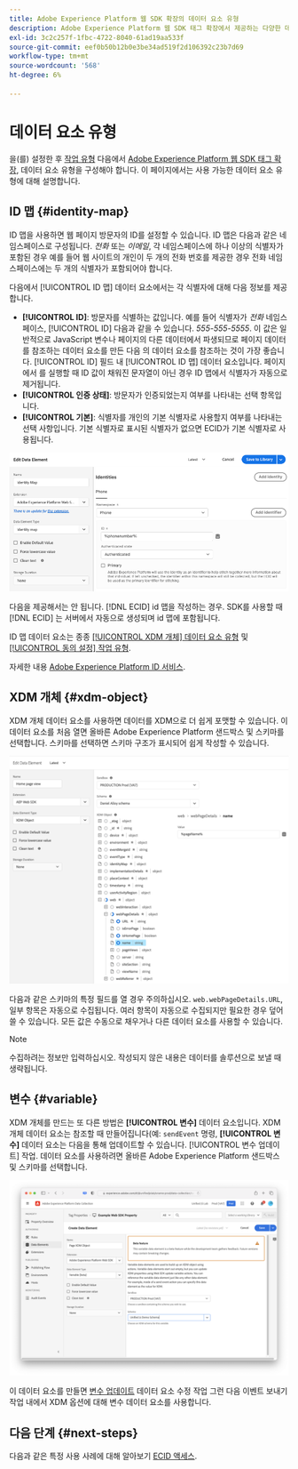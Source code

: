 ```yaml
---
title: Adobe Experience Platform 웹 SDK 확장의 데이터 요소 유형
description: Adobe Experience Platform 웹 SDK 태그 확장에서 제공하는 다양한 데이터 요소 유형에 대해 알아봅니다.
exl-id: 3c2c257f-1fbc-4722-8040-61ad19aa533f
source-git-commit: eef0b50b12b0e3be34ad519f2d106392c23b7d69
workflow-type: tm+mt
source-wordcount: '568'
ht-degree: 6%

---
```



# 데이터 요소 유형

을(를) 설정한 후 [작업 유형](action-types.md) 다음에서 [Adobe Experience Platform 웹 SDK 태그 확장](web-sdk-extension-configuration.md), 데이터 요소 유형을 구성해야 합니다. 이 페이지에서는 사용 가능한 데이터 요소 유형에 대해 설명합니다.

## ID 맵 {#identity-map}

ID 맵을 사용하면 웹 페이지 방문자의 ID를 설정할 수 있습니다. ID 맵은 다음과 같은 네임스페이스로 구성됩니다. _전화_ 또는 _이메일_, 각 네임스페이스에 하나 이상의 식별자가 포함된 경우 예를 들어 웹 사이트의 개인이 두 개의 전화 번호를 제공한 경우 전화 네임스페이스에는 두 개의 식별자가 포함되어야 합니다.

다음에서 [!UICONTROL ID 맵] 데이터 요소에서는 각 식별자에 대해 다음 정보를 제공합니다.

* **[!UICONTROL ID]**: 방문자를 식별하는 값입니다. 예를 들어 식별자가 _전화_ 네임스페이스, [!UICONTROL ID] 다음과 같을 수 있습니다. _555-555-5555_. 이 값은 일반적으로 JavaScript 변수나 페이지의 다른 데이터에서 파생되므로 페이지 데이터를 참조하는 데이터 요소를 만든 다음 의 데이터 요소를 참조하는 것이 가장 좋습니다. [!UICONTROL ID] 필드 내 [!UICONTROL ID 맵] 데이터 요소입니다. 페이지에서 를 실행할 때 ID 값이 채워진 문자열이 아닌 경우 ID 맵에서 식별자가 자동으로 제거됩니다.
* **[!UICONTROL 인증 상태]**: 방문자가 인증되었는지 여부를 나타내는 선택 항목입니다.
* **[!UICONTROL 기본]**: 식별자를 개인의 기본 식별자로 사용할지 여부를 나타내는 선택 사항입니다. 기본 식별자로 표시된 식별자가 없으면 ECID가 기본 식별자로 사용됩니다.

![데이터 요소 편집 화면을 표시하는 UI 이미지입니다.](./assets/identity-map-data-element.png)

다음을 제공해서는 안 됩니다. [!DNL ECID] id 맵을 작성하는 경우. SDK를 사용할 때 [!DNL ECID] 는 서버에서 자동으로 생성되며 id 맵에 포함됩니다.

ID 맵 데이터 요소는 종종 [[!UICONTROL XDM 개체] 데이터 요소 유형](#xdm-object) 및 [[!UICONTROL 동의 설정] 작업 유형](action-types.md#set-consent).

자세한 내용 [Adobe Experience Platform ID 서비스](../../identity-service/home.md).

## XDM 개체 {#xdm-object}

XDM 개체 데이터 요소를 사용하면 데이터를 XDM으로 더 쉽게 포맷할 수 있습니다. 이 데이터 요소를 처음 열면 올바른 Adobe Experience Platform 샌드박스 및 스키마를 선택합니다. 스키마를 선택하면 스키마 구조가 표시되어 쉽게 작성할 수 있습니다.

![XDM 개체 구조를 보여 주는 UI 이미지입니다.](assets/XDM-object.png)

다음과 같은 스키마의 특정 필드를 열 경우 주의하십시오. `web.webPageDetails.URL`, 일부 항목은 자동으로 수집됩니다. 여러 항목이 자동으로 수집되지만 필요한 경우 덮어쓸 수 있습니다. 모든 값은 수동으로 채우거나 다른 데이터 요소를 사용할 수 있습니다.

>[!NOTE]
>
>수집하려는 정보만 입력하십시오. 작성되지 않은 내용은 데이터를 솔루션으로 보낼 때 생략됩니다.

## 변수 {#variable}

XDM 개체를 만드는 또 다른 방법은 **[!UICONTROL 변수]** 데이터 요소입니다. XDM 개체 데이터 요소는 참조할 때 만들어집니다(예: `sendEvent` 명령, **[!UICONTROL 변수]** 데이터 요소는 다음을 통해 업데이트할 수 있습니다. [!UICONTROL 변수 업데이트] 작업. 데이터 요소를 사용하려면 올바른 Adobe Experience Platform 샌드박스 및 스키마를 선택합니다.

![데이터 요소 만들기 화면을 보여 주는 UI 이미지입니다.](assets/variable-data-element.png)

이 데이터 요소를 만들면 [변수 업데이트](./action-types.md#update-variable) 데이터 요소 수정 작업 그런 다음 이벤트 보내기 작업 내에서 XDM 옵션에 대해 변수 데이터 요소를 사용합니다.

## 다음 단계 {#next-steps}

다음과 같은 특정 사용 사례에 대해 알아보기 [ECID 액세스](accessing-the-ecid.md).
